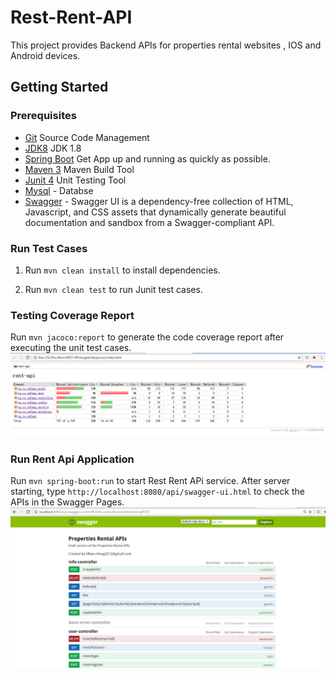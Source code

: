 # Rest-Rent-API 

This project provides Backend APIs for properties rental websites , IOS and Android devices.

## Getting Started

### Prerequisites

- [Git](https://git-scm.com/) Source Code Management
- [JDK8](http://www.oracle.com/technetwork/java/javase/downloads/jdk8-downloads-2133151.html) JDK 1.8
- [Spring Boot](http://projects.spring.io/spring-boot/) Get App up and running as quickly as possible.
- [Maven 3](https://maven.apache.org/download.cgi) Maven Build Tool
- [Junit 4](http://junit.org/junit4/) Unit Testing Tool
- [Mysql](https://www.mysql.com/) - Databse
- [Swagger](http://swagger.io/swagger-ui/) - Swagger UI is a dependency-free collection of HTML, Javascript, and CSS assets that dynamically generate beautiful documentation and sandbox from a Swagger-compliant API.

### Run Test Cases

1. Run `mvn clean install` to install dependencies.

2. Run `mvn clean test` to run Junit test cases.

### Testing Coverage Report

Run `mvn jacoco:report` to generate the code coverage report after executing the unit test cases.
![](https://raw.githubusercontent.com/lilliancheng2012/lilliancheng2012.github.io/master/public/img/posts/18-09-16/Jacoco.png)

### Run Rent Api Application
Run `mvn spring-boot:run` to start Rest Rent APi service. After server starting, type `http://localhost:8080/api/swagger-ui.html` to check the APIs in the Swagger Pages.
![](https://raw.githubusercontent.com/lilliancheng2012/lilliancheng2012.github.io/master/public/img/posts/18-09-16/Swagger.PNG)



